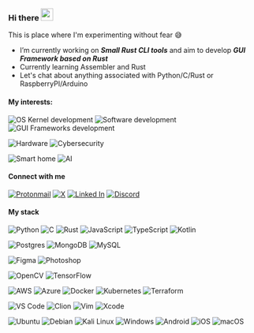 ### **Hi there** <img src="https://media.giphy.com/media/hvRJCLFzcasrR4ia7z/giphy.gif" width="25px" height="25px">

This is place where I'm experimenting without fear 😅


- I’m currently working on ***Small Rust CLI tools*** and aim to develop ***GUI Framework based on Rust***
- Currently learning Assembler and Rust
- Let's chat about anything associated with Python/C/Rust or RaspberryPI/Arduino

#### My interests:

![OS Kernel development](https://img.shields.io/badge/OS%20Kernel%20development-032C3D?style=for-the-badge)
![Software development](https://img.shields.io/badge/Software%20development-29529B?style=for-the-badge)
![GUI Frameworks development](https://img.shields.io/badge/GUI%20Frameworks%20development-E18E04?style=for-the-badge)

![Hardware](https://img.shields.io/badge/Hardware-95B913?style=for-the-badge)
![Cybersecurity](https://img.shields.io/badge/Cybersecurity-1EC3B4?style=for-the-badge)

![Smart home](https://img.shields.io/badge/Smart%20home-2D2F92?style=for-the-badge)
![AI](https://img.shields.io/badge/AI-A196FC?style=for-the-badge)


#### Connect with me

[![Protonmail](https://img.shields.io/badge/ProtonMail-8B89CC?style=for-the-badge&logo=protonmail&logoColor=white)](mailto:dmytro.zhaivoronok@proton.me)
[![X](https://img.shields.io/badge/X-white?style=for-the-badge&logo=X&logoColor=000000)](https://twitter.com/d_zhaivoronok)
[![Linked In](https://img.shields.io/badge/LinkedIn-1681B9?style=for-the-badge&logo=linkedin&logoColor=white)](https://linkedin.com/in/dmytrozhaivoronok)
[![Discord](https://img.shields.io/badge/Discord-5865F1?style=for-the-badge&logo=discord&logoColor=white)](https://discordapp.com/users/548519822137360405)


#### My stack

![Python](https://img.shields.io/badge/python-306998?style=for-the-badge&logo=python&logoColor=ffd43b)
![C](https://img.shields.io/badge/C_-03599C?style=for-the-badge&logo=c&logoColor=white)
![Rust](https://img.shields.io/badge/Rust-000?style=for-the-badge&logo=rust&logoColor=white)
![JavaScript](https://img.shields.io/badge/javascript-323330?style=for-the-badge&logo=javascript&logoColor=f0db4f)
![TypeScript](https://img.shields.io/badge/typescript-067bed?style=for-the-badge&logo=typescript&logoColor=white)
![Kotlin](https://img.shields.io/badge/Kotlin-A470A5?style=for-the-badge&logo=kotlin&logoColor=white)

![Postgres](https://img.shields.io/badge/postgres-316192?style=for-the-badge&logo=postgresql&logoColor=white)
![MongoDB](https://img.shields.io/badge/MongoDB-4EA94B?style=for-the-badge&logo=mongodb&logoColor=white)
![MySQL](https://img.shields.io/badge/mysql-00688A?style=for-the-badge&logo=mysql&logoColor=white)

![Figma](https://img.shields.io/badge/Figma-A057FD?style=for-the-badge&logo=figma&logoColor=white)
![Photoshop](https://img.shields.io/badge/Photoshop-001D35?style=for-the-badge&logo=adobe-photoshop&logoColor=white)

![OpenCV](https://img.shields.io/badge/OpenCV-8DC001?style=for-the-badge&logo=opencv&logoColor=white)
![TensorFlow](https://img.shields.io/badge/TensorFlow-ED6329?style=for-the-badge&logo=TensorFlow&logoColor=white)

![AWS](https://img.shields.io/badge/AWS-FF9406?style=for-the-badge&logo=amazon-aws&logoColor=white)
![Azure](https://img.shields.io/badge/Azure-0075D3?style=for-the-badge&logo=microsoft-azure&logoColor=white)
![Docker](https://img.shields.io/badge/docker-099BEA?style=for-the-badge&logo=docker&logoColor=white)
![Kubernetes](https://img.shields.io/badge/kubernetes-3269E6?style=for-the-badge&logo=kubernetes&logoColor=white)
![Terraform](https://img.shields.io/badge/Terraform-8431F8?style=for-the-badge&logo=terraform&logoColor=white)

![VS Code](https://img.shields.io/badge/VS%20code-0071B8?style=for-the-badge&logo=visual-studio-code&logoColor=white)
![Clion](https://img.shields.io/badge/Clion-black?style=for-the-badge&logo=clion&logoColor=1AD388)
![Vim](https://img.shields.io/badge/VIM-11AB00?style=for-the-badge&logo=vim&logoColor=white)
![Xcode](https://img.shields.io/badge/Xcode-0071B8?style=for-the-badge&logo=Xcode&logoColor=white)

![Ubuntu](https://img.shields.io/badge/Ubuntu-DB460E?style=for-the-badge&logo=ubuntu&logoColor=white)
![Debian](https://img.shields.io/badge/Debian-CB084E?style=for-the-badge&logo=debian&logoColor=white)
![Kali Linux](https://img.shields.io/badge/Kali%20Linux-09598B?style=for-the-badge&logo=kali-linux&logoColor=white)
![Windows](https://img.shields.io/badge/Windows-0555D9?style=for-the-badge&logo=windows&logoColor=white)
![Android](https://img.shields.io/badge/Android-277c4e?style=for-the-badge&logo=android&logoColor=white)
![iOS](https://img.shields.io/badge/iOS-black?style=for-the-badge&logo=ios&logoColor=white)
![macOS](https://img.shields.io/badge/macOS-black?style=for-the-badge&logo=macos&logoColor=white)

